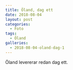 ```yaml
---
title: Öland, dag ett
date: 2018-08-04
layout: post
categories:
  - Foto
tags:
  - Öland
galleries:
  - 2018-08-04-oland-dag-1
---
```


Öland levererar redan dag ett.
